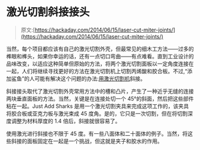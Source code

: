 # 激光切割斜接接头

> 原文:[https://hackaday.com/2014/06/15/laser-cut-miter-joints/](https://hackaday.com/2014/06/15/laser-cut-miter-joints/)

当然，每个项目都应该有自己的激光切割外壳，但最常见的细木工方法——过多的榫眼和榫头，如果你幸运的话，还有一点切口弯曲——有点难看。直到工业设计的品味改变，以适应这种简单但原始的方法，将两个激光切割面板以一定角度连接在一起，人们将继续寻找更好的方法在激光切割机上切割丙烯酸和胶合板。不过,“添加鲨鱼”的人可能有解决这个问题的办法:[用激光切割机](http://www.justaddsharks.co.uk/laser-cut-mitre-joints/)斜接。

斜接接头取代了激光切割外壳常用方法中的槽和凸片，产生了一种近乎无缝的连接两块垂直面板的方法。当然，关键是在连接处切一个 45°的斜面，然后把这些部件粘在一起。Just Add Sharks 是用一个激光切割夹具来完成这项工作的，该夹具将胶合板或亚克力板与激光束成 45 度角。是的，它只是一次切割，但在将切割深度调整为材料厚度的 1.4 倍后，斜接就很容易了。

使用激光进行斜接也不限于 45 度。有一些八面体和二十面体的例子。当然，将这些斜接的面板固定在一起是一个挑战，但这就是夹子和胶水的作用。